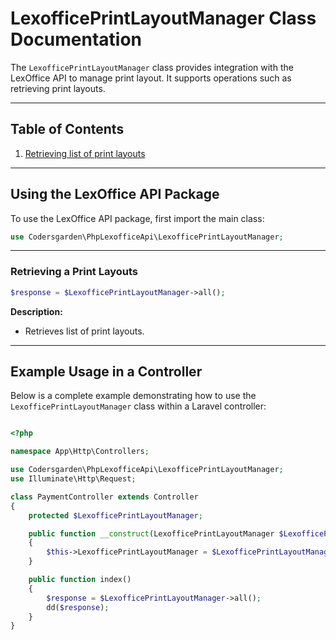 # LexofficePrintLayoutManager Class Documentation

The `LexofficePrintLayoutManager` class provides integration with the LexOffice API to manage print layout. It supports operations such as retrieving print layouts.

---

## Table of Contents

1. [Retrieving list of print layouts](#retrieving-a-print-layouts)


---

## Using the LexOffice API Package

To use the LexOffice API package, first import the main class:

```php
use Codersgarden\PhpLexofficeApi\LexofficePrintLayoutManager;
```

---
### Retrieving a Print Layouts

```php
$response = $LexofficePrintLayoutManager->all();
```

**Description:**
- Retrieves list of print layouts.

---

## Example Usage in a Controller 

Below is a complete example demonstrating how to use the `LexofficePrintLayoutManager` class within a Laravel controller:

```php

<?php

namespace App\Http\Controllers;

use Codersgarden\PhpLexofficeApi\LexofficePrintLayoutManager;
use Illuminate\Http\Request;

class PaymentController extends Controller
{
    protected $LexofficePrintLayoutManager;

    public function __construct(LexofficePrintLayoutManager $LexofficePrintLayoutManager)
    {
        $this->LexofficePrintLayoutManager = $LexofficePrintLayoutManager;
    }

    public function index()
    {
        $response = $LexofficePrintLayoutManager->all();
        dd($response);
    }
}